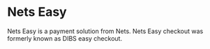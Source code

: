 # Nets Easy

Nets Easy is a payment solution from Nets. Nets Easy checkout was formerly known as DIBS easy checkout.

